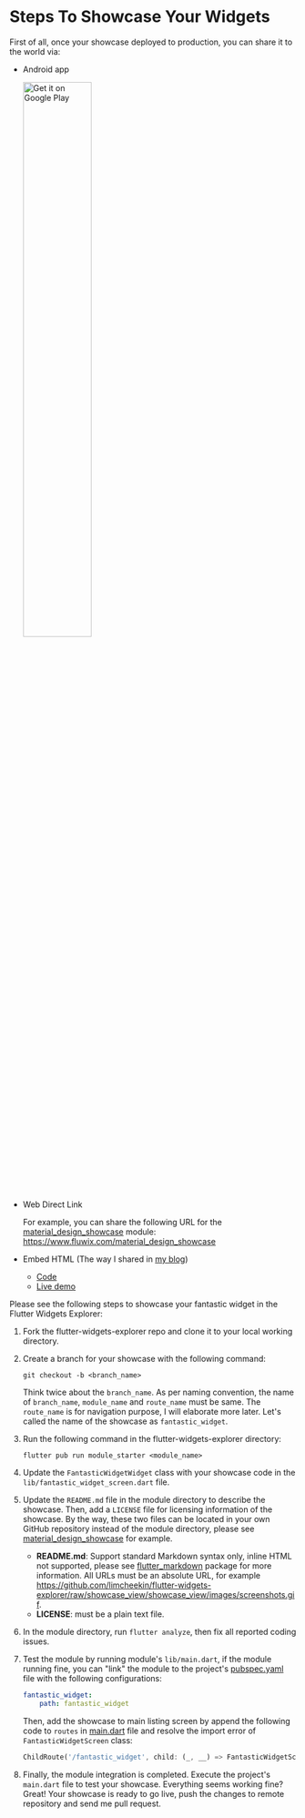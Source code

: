 # Steps To Showcase Your Widgets

First of all, once your showcase deployed to production, you can share it to the world via:
    
- Android app
    
    <a href='https://play.google.com/store/apps/details?id=com.vobject.flutter.widgets.explorer&pcampaignid=pcampaignidMKT-Other-global-all-co-prtnr-py-PartBadge-Mar2515-1'><img alt='Get it on Google Play' src='https://play.google.com/intl/en_us/badges/static/images/badges/en_badge_web_generic.png' width="50%"/></a>

- Web Direct Link
    
    For example, you can share the following URL for the [material_design_showcase](https://github.com/limcheekin/flutter-widgets-explorer/tree/main/material_design_showcase) module:
    https://www.fluwix.com/material_design_showcase

- Embed HTML (The way I shared in [my blog](http://limcheekin.blogspot.com/p/flutter-widgets-explorer.html))
    - [Code](https://github.com/limcheekin/flutter-widgets-explorer/blob/main/web/embed.html)
    - [Live demo](https://www.fluwix.com/embed.html) 


Please see the following steps to showcase your fantastic widget in the Flutter Widgets Explorer:

1. Fork the flutter-widgets-explorer repo and clone it to your local working directory.

2. Create a branch for your showcase with the following command:
    ```
    git checkout -b <branch_name>
    ```
   Think twice about the `branch_name`. As per naming convention, the name of `branch_name`, `module_name` and `route_name` must be same. The `route_name` is for navigation purpose, I will elaborate more later. Let's called the name of the showcase as `fantastic_widget`. 

3. Run the following command in the flutter-widgets-explorer directory:
    ```
    flutter pub run module_starter <module_name>
    ```

4. Update the `FantasticWidgetWidget` class with your showcase code in the `lib/fantastic_widget_screen.dart` file.

5. Update the `README.md` file in the module directory to describe the showcase. Then, add a `LICENSE` file for licensing information of the showcase. By the way, these two files can be located in your own GitHub repository instead of the module directory, please see [material_design_showcase](https://github.com/limcheekin/flutter-widgets-explorer/blob/main/material_design_showcase/lib/material_design_showcase_screen.dart) for example. 
    - __README.md__: Support standard Markdown syntax only, inline HTML not supported, please see [flutter_markdown](https://pub.dev/packages/flutter_markdown) package for more information. All URLs must be an absolute URL, for example https://github.com/limcheekin/flutter-widgets-explorer/raw/showcase_view/showcase_view/images/screenshots.gif.
    - __LICENSE__: must be a plain text file.

6. In the module directory, run `flutter analyze`, then fix all reported coding issues.

7. Test the module by running module's `lib/main.dart`, if the module running fine, you can "link" the module to the project's [pubspec.yaml](https://github.com/limcheekin/flutter-widgets-explorer/blob/main/pubspec.yaml) file with the following configurations:
    ```yaml
    fantastic_widget:
        path: fantastic_widget 
    ```
    Then, add the showcase to main listing screen by append the following code to `routes` in [main.dart](https://github.com/limcheekin/flutter-widgets-explorer/blob/main/lib/main.dart#L28) file and resolve the import error of `FantasticWidgetScreen` class:
    ```dart
    ChildRoute('/fantastic_widget', child: (_, __) => FantasticWidgetScreen()),
    ```

8. Finally, the module integration is completed. Execute the project's `main.dart` file to test your showcase. Everything seems working fine? Great! Your showcase is ready to go live, push the changes to remote repository and send me pull request.